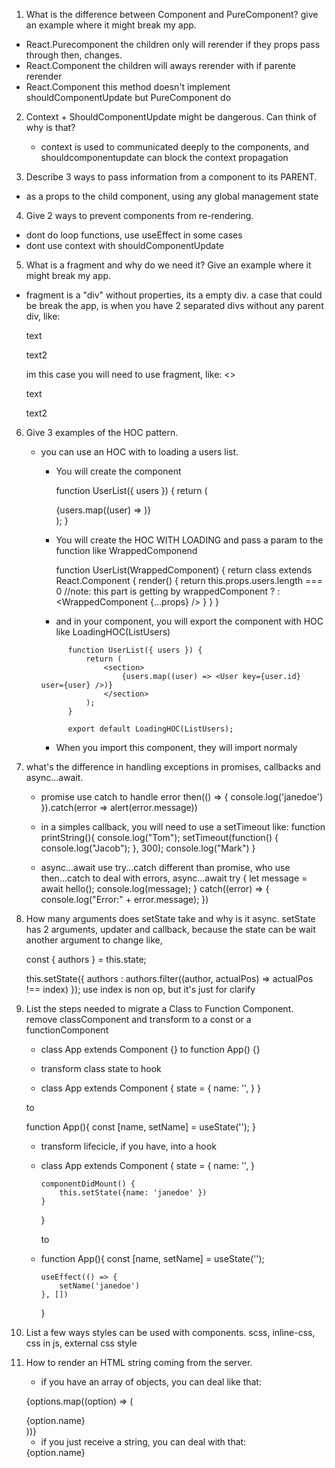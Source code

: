 1. What is the difference between Component and PureComponent? give an example where it might break my app.

- React.Purecomponent the children only will rerender if they props pass through then, changes.
- React.Component the children will aways rerender with if parente rerender
- React.Component this method doesn't implement shouldComponentUpdate but PureComponent do

2. Context + ShouldComponentUpdate might be dangerous. Can think of why is that?

   - context is used to communicated deeply to the components, and shouldcomponentupdate can block the context propagation

3. Describe 3 ways to pass information from a component to its PARENT.

- as a props to the child component, using any global management state

4. Give 2 ways to prevent components from re-rendering.

- dont do loop functions, use useEffect in some cases
- dont use context with shouldComponentUpdate

5. What is a fragment and why do we need it? Give an example where it might break my app.

- fragment is a "div" without properties, its a empty div.
  a case that could be break the app, is when you have 2 separated divs without any parent div, like:

  <div>
   <p>text</p>
  </div>
  <div>
   <p>text2</p>
  </div>

  im this case you will need to use fragment, like:
  <>
    <div>
    <p>text</p>
    </div>
    <div>
    <p>text2</p>
    </div>
  </>

6.  Give 3 examples of the HOC pattern.

    - you can use an HOC with to loading a users list.

      - You will create the component

        function UserList({ users }) {
        return (
        <section>
        {users.map((user) => <User key={user.id} user={user} />)}
        </section>
        );
        }

      - You will create the HOC WITH LOADING and pass a param to the function like WrappedComponend

        function UserList(WrappedComponent) {
        return class extends React.Component {
        render() {
        return this.props.users.length === 0 //note: this part is getting by wrappedComponent
        ? <Loading />
        : <WrappedComponent {...props} />
        }
        }
        }

      - and in your component, you will export the component with HOC like LoadingHOC(ListUsers)

      ```
            function UserList({ users }) {
                return (
                    <section>
                        {users.map((user) => <User key={user.id} user={user} />)}
                    </section>
                );
            }

            export default LoadingHOC(ListUsers);
      ```

      - When you import this component, they will import normaly

7.  what's the difference in handling exceptions in promises, callbacks and async...await.

    - promise use catch to handle error
      then(() => {
      console.log('janedoe')
      }).catch(error => alert(error.message))

    - in a simples callback, you will need to use a setTimeout like:
      function printString(){
      console.log("Tom");
      setTimeout(function() { console.log("Jacob"); }, 300);
      console.log("Mark")
      }

    - async...await use try...catch different than promise, who use then...catch
      to deal with errors, async...await
      try {
      let message = await hello();
      console.log(message);
      } catch((error) => {
      console.log("Error:" + error.message);
      })

8.  How many arguments does setState take and why is it async.
    setState has 2 arguments, updater and callback, because the state can be wait another argument to change like,

    const { authors } = this.state;

    this.setState({
    authors : authors.filter((author, actualPos) => actualPos !== index)
    }); use index is non op, but it's just for clarify

9.  List the steps needed to migrate a Class to Function Component.
    remove classComponent and transform to a const or a functionComponent

    - class App extends Component {} to function App() {}

    - transform class state to hook

    * class App extends Component {
      state = {
      name: '',
      }
      }

    to

    function App(){
    const [name, setName] = useState('');
    }

    - transform lifecicle, if you have, into a hook

    * class App extends Component {
      state = {
      name: '',
      }

          componentDidMount() {
              this.setState({name: 'janedoe' })
          }

      }

      to

    * function App(){
      const [name, setName] = useState('');

          useEffect(() => {
              setName('janedoe')
          }, [])

      }

10. List a few ways styles can be used with components.
    scss, inline-css, css in js, external css style

11. How to render an HTML string coming from the server.

    - if you have an array of objects, you can deal like that:

    {options.map((option) => (
    <div>{option.name}</div>
    ))}

    - if you just receive a string, you can deal with that:
    <div>{option.name}</div>
